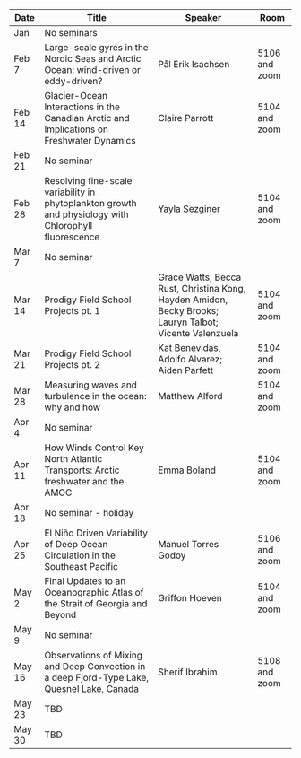 Date    |  Title                                            |  Speaker                                                                                                |  Room
-----------|------------------------------------------------------------|---------------------------------------------------------------------------------------|------
Jan | No seminars | 
Feb 7 | Large-scale gyres in the Nordic Seas and Arctic Ocean: wind-driven or eddy-driven? | Pål Erik Isachsen | 5106 and zoom
Feb 14 | Glacier-Ocean Interactions in the Canadian Arctic and Implications on Freshwater Dynamics | Claire Parrott | 5104 and zoom
Feb 21 | No seminar |
Feb 28 | Resolving fine-scale variability in phytoplankton growth and physiology with Chlorophyll fluorescence | Yayla Sezginer | 5104 and zoom
Mar 7 | No seminar | 
Mar 14 | Prodigy Field School Projects pt. 1 | Grace Watts, Becca Rust, Christina Kong, Hayden Amidon, Becky Brooks; Lauryn Talbot; Vicente Valenzuela | 5104 and zoom
Mar 21 | Prodigy Field School Projects pt. 2 | Kat Benevidas, Adolfo Alvarez; Aiden Parfett| 5104 and zoom
Mar 28 | Measuring waves and turbulence in the ocean: why and how | Matthew Alford | 5104 and zoom
Apr 4 | No seminar |
Apr 11 | How Winds Control Key North Atlantic Transports: Arctic freshwater and the AMOC | Emma Boland | 5104 and zoom
Apr 18 | No seminar - holiday |
Apr 25 | El Niño Driven Variability of Deep Ocean Circulation in the Southeast Pacific | Manuel Torres Godoy | 5106 and zoom
May 2 | Final Updates to an Oceanographic Atlas of the Strait of Georgia and Beyond | Griffon Hoeven | 5104 and zoom
May 9 | No seminar |
May 16 | Observations of Mixing and Deep Convection in a deep Fjord-Type Lake, Quesnel Lake, Canada | Sherif Ibrahim | 5108 and zoom
May 23 | TBD |
May 30 | TBD |